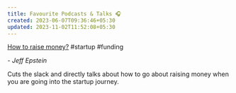 ```yaml
---
title: Favourite Podcasts & Talks 🎧
created: 2023-06-07T09:36:46+05:30
updated: 2023-11-02T11:52:08+05:30
---
```


[How to raise money?](https://www.youtube.com/watch?v=EoquIYtjM7w) #startup #funding

*- Jeff Epstein*

Cuts the slack and directly talks about how to go about raising money when you are going into the startup journey. 


